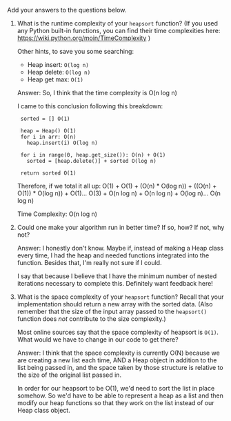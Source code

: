 Add your answers to the questions below.

1. What is the runtime complexity of your `heapsort` function? (If you used any
   Python built-in functions, you can find their time complexities here:
   https://wiki.python.org/moin/TimeComplexity )

   Other hints, to save you some searching:

   * Heap insert: `O(log n)`
   * Heap delete: `O(log n)`
   * Heap get max: `O(1)`

   Answer:
   So, I think that the time complexity is O(n log n)

   I came to this conclusion following this breakdown:

   ```
    sorted = [] O(1)
  
    heap = Heap() O(1)
    for i in arr: O(n)
      heap.insert(i) O(log n)

    for i in range(0, heap.get_size()): O(n) + O(1)
      sorted = [heap.delete()] + sorted O(log n)

    return sorted O(1)

   ```

   Therefore, if we total it all up: 
   O(1) + O(1) + (O(n) * O(log n)) + ((O(n) + O(1)) * O(log n)) + O(1)...
   O(3) + O(n log n) + O(n log n) + O(log n)...
   O(n log n)

   Time Complexity: O(n log n)

2. Could one make your algorithm run in better time? If so, how? If not, why
   not?

   Answer:
   I honestly don't know. Maybe if, instead of making a Heap class every time, 
   I had the heap and needed functions integrated into the function. Besides
   that, I'm really not sure if I could. 

   I say that because I believe that I have the minimum number of nested
   iterations necessary to complete this. Definitely want feedback here!

3. What is the space complexity of your `heapsort` function? Recall that your
   implementation should return a new array with the sorted data. (Also remember
   that the size of the input array passed to the `heapsort()` function does
   _not_ contribute to the size complexity.)

   Most online sources say that the space complexity of heapsort is `O(1)`. What
   would we have to change in our code to get there?

   Answer:
   I think that the space complexity is currently O(N) because we are creating a
   new list each time, AND a Heap object in addition to the list being passed in, 
   and the space taken by those structure is relative to the size of the original 
   list passed in.

   In order for our heapsort to be O(1), we'd need to sort the list in place
   somehow. So we'd have to be able to represent a heap as a list and then modify our
   heap functions so that they work on the list instead of our Heap class object.